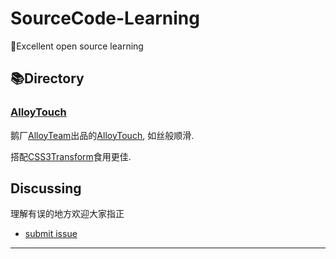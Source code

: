# SourceCode-Learning
 📖Excellent open source learning

## 📚Directory

### [AlloyTouch](https://github.com/jsdtt/Sourcecode-Learning/tree/master/AlloyTouch)

鹅厂[AlloyTeam](http://www.alloyteam.com/)出品的[AlloyTouch](https://github.com/AlloyTeam/AlloyTouch), 如丝般顺滑.

搭配[CSS3Transform](https://github.com/AlloyTeam/AlloyTouch/tree/master/transformjs)食用更佳.

## Discussing

理解有误的地方欢迎大家指正

- [submit issue](https://github.com/jsdtt/Sourcecode-Learning/issues)


---

